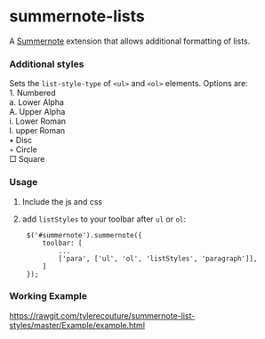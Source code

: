 # summernote-lists
A [Summernote](http://summernote.org/) extension that allows additional formatting of lists.

### Additional styles

Sets the `list-style-type` of `<ul>` and `<ol>` elements.  Options are:
<br>1. Numbered<br>
a. Lower Alpha<br>
A. Upper Alpha<br>
i. Lower Roman<br>
I. upper Roman<br>
• Disc<br>
◦ Circle<br>
□ Square<br>

### Usage

1. Include the js and css
2. add `listStyles` to your toolbar after `ul` or `ol`:

        $('#summernote').summernote({
            toolbar: [
                ...
                ['para', ['ul', 'ol', 'listStyles', 'paragraph']],
            ]
        });

### Working Example

https://rawgit.com/tylerecouture/summernote-list-styles/master/Example/example.html
